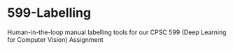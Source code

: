 # 599-Labelling
Human-in-the-loop manual labelling tools for our CPSC 599 (Deep Learning for Computer Vision) Assignment
